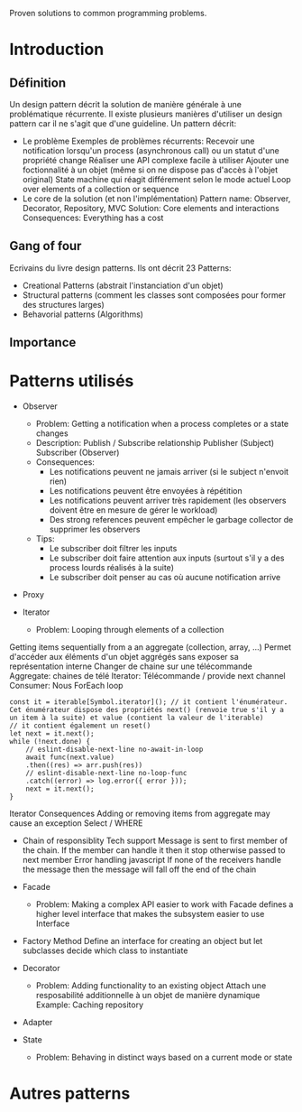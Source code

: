 Proven solutions to common programming problems.
# Introduction
## Définition
Un design pattern décrit la solution de manière générale à une problématique récurrente.
Il existe plusieurs manières d'utiliser un design pattern car il ne s'agit que d'une guideline. 
Un pattern décrit:
- Le problème
Exemples de problèmes récurrents:
Recevoir une notification lorsqu'un process (asynchronous call) ou un statut d'une propriété change
Réaliser une API complexe facile à utiliser
Ajouter une foctionnalité à un objet (même si on ne dispose pas d'accès à l'objet original)
State machine qui réagit différement selon le mode actuel
Loop over elements of a collection or sequence
- Le core de la solution (et non l'implémentation)
 Pattern name: Observer, Decorator, Repository, MVC
 Solution: Core elements and interactions
 Consequences: Everything has a cost

## Gang of four
Ecrivains du livre design patterns.
Ils ont décrit 23 Patterns:
- Creational Patterns (abstrait l'instanciation d'un objet)
- Structural patterns (comment les classes sont composées pour former des structures larges)
- Behavorial patterns (Algorithms)
## Importance
# Patterns utilisés
- Observer
    - Problem: Getting a notification when a process completes or a state changes
    - Description:
Publish / Subscribe relationship
Publisher (Subject) 
Subscriber (Observer)
    - Consequences:
        - Les notifications peuvent ne jamais arriver (si le subject n'envoit rien)
        - Les notifications peuvent être envoyées à répétition
        - Les notifications peuvent arriver très rapidement (les observers doivent être en mesure de gérer le workload)
        - Des strong references peuvent empêcher le garbage collector de supprimer les observers
    - Tips: 
        - Le subscriber doit filtrer les inputs
        - Le subscriber doit faire attention aux inputs (surtout s'il y a des process lourds réalisés à la suite)
        - Le subscriber doit penser au cas où aucune notification arrive

- Proxy
    
- Iterator
    - Problem: Looping through elements of a collection

Getting items sequentially from a an aggregate (collection, array, ...)
Permet d'accéder aux éléments d'un objet aggrégés sans exposer sa représentation interne
Changer de chaine sur une télécommande
Aggregate: chaines de télé
Iterator: Télécommande / provide next channel
Consumer: Nous
ForEach loop
```JS
const it = iterable[Symbol.iterator](); // it contient l'énumérateur. Cet énumérateur dispose des propriétés next() (renvoie true s'il y a un item à la suite) et value (contient la valeur de l'iterable)
// it contient également un reset()
let next = it.next(); 
while (!next.done) {
    // eslint-disable-next-line no-await-in-loop
    await func(next.value)
    .then((res) => arr.push(res))
    // eslint-disable-next-line no-loop-func
    .catch((error) => log.error({ error }));
    next = it.next();
}
```
Iterator Consequences 
Adding or removing items from aggregate may cause an exception
Select / WHERE
- Chain of responsiblity
Tech support
Message is sent to first member of the chain. If the member can handle it then it stop otherwise passed to next member
Error handling javascript
If none of the receivers handle the message then the message will fall off the end of the chain
- Facade
    - Problem: Making a complex API easier to work with
Facade defines a higher level interface that makes the subsystem easier to use
Interface
- Factory Method
Define an interface for creating an object but let subclasses decide which class to instantiate

- Decorator
    - Problem: Adding functionality to an existing object
Attach une resposabilité additionnelle à un objet de manière dynamique
Example: Caching repository
- Adapter
- State
    - Problem: Behaving in distinct ways based on a current mode or state

# Autres patterns


